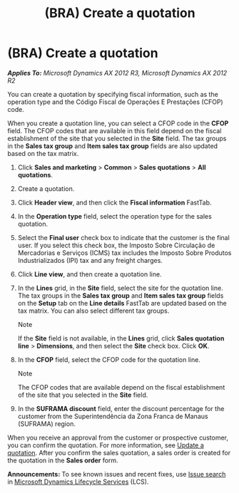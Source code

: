 ﻿---
title: (BRA) Create a quotation
TOCTitle: (BRA) Create a quotation
ms:assetid: 1f9fdcbf-1ddc-4619-aaa4-ae5efadf2ae6
ms:mtpsurl: https://technet.microsoft.com/en-us/library/JJ710431(v=AX.60)
ms:contentKeyID: 49384323
ms.date: 04/18/2014
mtps_version: v=AX.60
f1_keywords:
- sales quotations
- BRA
- Brazil
- create sales quotations
- BR - 00030
---

# (BRA) Create a quotation 


_**Applies To:** Microsoft Dynamics AX 2012 R3, Microsoft Dynamics AX 2012 R2_

You can create a quotation by specifying fiscal information, such as the operation type and the Código Fiscal de Operações E Prestações (CFOP) code.

When you create a quotation line, you can select a CFOP code in the **CFOP** field. The CFOP codes that are available in this field depend on the fiscal establishment of the site that you selected in the **Site** field. The tax groups in the **Sales tax group** and **Item sales tax group** fields are also updated based on the tax matrix.

1.  Click **Sales and marketing** \> **Common** \> **Sales quotations** \> **All quotations**.

2.  Create a quotation.

3.  Click **Header view**, and then click the **Fiscal information** FastTab.

4.  In the **Operation type** field, select the operation type for the sales quotation.

5.  Select the **Final user** check box to indicate that the customer is the final user. If you select this check box, the Imposto Sobre Circulação de Mercadorias e Serviços (ICMS) tax includes the Imposto Sobre Produtos Industrializados (IPI) tax and any freight charges.

6.  Click **Line view**, and then create a quotation line.

7.  In the **Lines** grid, in the **Site** field, select the site for the quotation line. The tax groups in the **Sales tax group** and **Item sales tax group** fields on the **Setup** tab on the **Line details** FastTab are updated based on the tax matrix. You can also select different tax groups.
    

    > [!NOTE]
    > <P>If the <STRONG>Site</STRONG> field is not available, in the <STRONG>Lines</STRONG> grid, click <STRONG>Sales quotation line</STRONG> &gt; <STRONG>Dimensions</STRONG>, and then select the <STRONG>Site</STRONG> check box. Click <STRONG>OK</STRONG>.</P>



8.  In the **CFOP** field, select the CFOP code for the quotation line.
    

    > [!NOTE]
    > <P>The CFOP codes that are available depend on the fiscal establishment of the site that you selected in the <STRONG>Site</STRONG> field.</P>



9.  In the **SUFRAMA discount** field, enter the discount percentage for the customer from the Superintendência da Zona Franca de Manaus (SUFRAMA) region.

When you receive an approval from the customer or prospective customer, you can confirm the quotation. For more information, see [Update a quotation](update-a-quotation.md). After you confirm the sales quotation, a sales order is created for the quotation in the **Sales order** form.

  
**Announcements:** To see known issues and recent fixes, use [Issue search](http://go.microsoft.com/fwlink/?linkid=389258) in [Microsoft Dynamics Lifecycle Services](http://go.microsoft.com/fwlink/?linkid=306505) (LCS).

